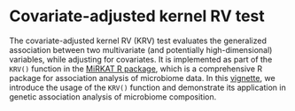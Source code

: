# Covariate-adjusted kernel RV test

The covariate-adjusted kernel RV (KRV) test evaluates the generalized association between two multivariate (and potentially high-dimensional) variables, while adjusting for covariates. It is implemented as part of the `KRV()` function in the [MiRKAT R package](https://CRAN.R-project.org/package=MiRKAT), which is a comprehensive R package for association analysis of microbiome data. In this [vignette](https://pearl-liu.github.io/Covariate-Adjusted-KRV/vignette.html), we introduce the usage of the `KRV()` function and demonstrate its application in genetic association analysis of microbiome composition.
